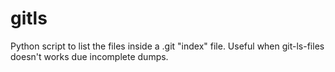 # gitls
Python script to list the files inside a .git "index" file. Useful when git-ls-files doesn't works due incomplete dumps.
